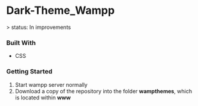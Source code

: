 <h1>Dark-Theme_Wampp</h1>
> status: In improvements
<h3>Built With</h3>
<ul>
  <li>CSS</li>
</ul>
<h3>Getting Started</h3>
<ol>
  <li>Start wampp server normally</li>
  <li>Download a copy of the repository into the folder <b>wampthemes</b>, which is located within <b>www</b></li>
</ol>
